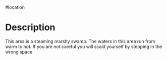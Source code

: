 #location 
# Description
This area is a steaming marshy swamp. The waters in this area run from warm to hot. If you are not careful you will scald yourself by stepping in the wrong space. 